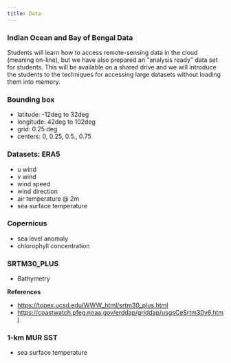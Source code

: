 ```yaml
---
title: Data
---
```


### Indian Ocean and Bay of Bengal Data

Students will learn how to access remote-sensing data in the cloud (meaning on-line), but we have also prepared an "analysis ready" data set for students. This will be available on a shared drive and we will introduce the students to the techniques for accessing large datasets without loading them into memory.

### Bounding box

* latitude: -12deg to 32deg
* longitude: 42deg to 102deg
* grid: 0.25 deg
* centers: 0, 0.25, 0.5., 0.75

### Datasets: ERA5

* u wind
* v wind
* wind speed
* wind direction
* air temperature @ 2m
* sea surface temperature

### Copernicus

* sea level anomaly
* chlorophyll concentration

### SRTM30_PLUS

* Bathymetry

**References**

* https://topex.ucsd.edu/WWW_html/srtm30_plus.html
* https://coastwatch.pfeg.noaa.gov/erddap/griddap/usgsCeSrtm30v6.html

### 1-km MUR SST

* sea surface temperature
